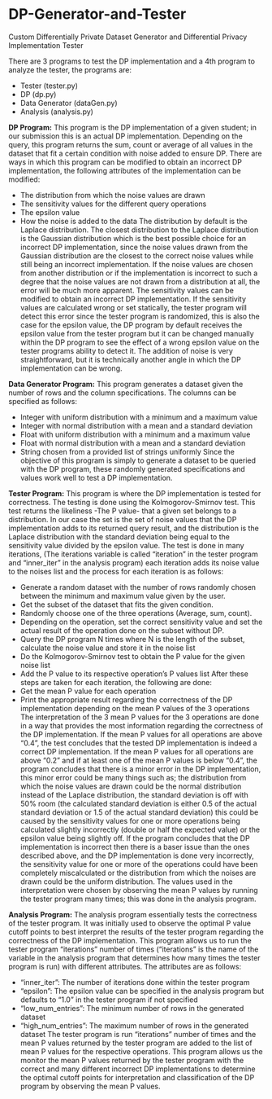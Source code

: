 # DP-Generator-and-Tester
Custom Differentially Private Dataset Generator and Differential Privacy Implementation Tester

There are 3 programs to test the DP implementation and a 4th program to analyze the tester, the programs are:
* Tester (tester.py)
* DP (dp.py)
* Data Generator (dataGen.py)
* Analysis (analysis.py)

**DP Program:**
This program is the DP implementation of a given student; in our submission this is an actual DP implementation. Depending on the query, this program returns the sum, count or average of all values in the dataset that fit a certain condition with noise added to ensure DP. There are ways in which this program can be modified to obtain an incorrect DP implementation, the following attributes of the implementation can be modified:
* The distribution from which the noise values are drawn
* The sensitivity values for the different query operations
* The epsilon value
* How the noise is added to the data
The distribution by default is the Laplace distribution. The closest distribution to the Laplace distribution is the Gaussian distribution which is the best possible choice for an incorrect DP implementation, since the noise values drawn from the Gaussian distribution are the closest to the correct noise values while still being an incorrect implementation. If the noise values are chosen from another distribution or if the implementation is incorrect to such a degree that the noise values are not drawn from a distribution at all, the error will be much more apparent.
The sensitivity values can be modified to obtain an incorrect DP implementation. If the sensitivity values are calculated wrong or set statically, the tester program will detect this error since the tester program is randomized, this is also the case for the epsilon value, the DP program by default receives the epsilon value from the tester program but it can be changed manually within the DP program to see the effect of a wrong epsilon value on the tester programs ability to detect it.
The addition of noise is very straightforward, but it is technically another angle in which the DP implementation can be wrong.

**Data Generator Program:**
This program generates a dataset given the number of rows and the column specifications. The columns can be specified as follows:
* Integer with uniform distribution with a minimum and a maximum value
* Integer with normal distribution with a mean and a standard deviation
* Float with uniform distribution with a minimum and a maximum value
* Float with normal distribution with a mean and a standard deviation
* String chosen from a provided list of strings uniformly
Since the objective of this program is simply to generate a dataset to be queried with the DP program, these randomly generated specifications and values work well to test a DP implementation.

**Tester Program:**
This program is where the DP implementation is tested for correctness. The testing is done using the Kolmogorov-Smirnov test. This test returns the likeliness -The P value- that a given set belongs to a distribution. In our case the set is the set of noise values that the DP implementation adds to its returned query result, and the distribution is the Laplace distribution with the standard deviation being equal to the sensitivity value divided by the epsilon value. The test is done in many iterations, (The iterations variable is called “iteration” in the tester program and “inner_iter” in the analysis program) each iteration adds its noise value to the noises list and the process for each iteration is as follows:
* Generate a random dataset with the number of rows randomly chosen between the minimum and maximum value given by the user.
* Get the subset of the dataset that fits the given condition.
* Randomly choose one of the three operations (Average, sum, count).
* Depending on the operation, set the correct sensitivity value and set the actual result of the operation done on the subset without DP. 
* Query the DP program N times where N is the length of the subset, calculate the noise value and store it in the noise list
* Do the Kolmogorov-Smirnov test to obtain the P value for the given noise list
* Add the P value to its respective operation’s P values list
After these steps are taken for each iteration, the following are done:
* Get the mean P value for each operation
* Print the appropriate result regarding the correctness of the DP implementation depending on the mean P values of the 3 operations
The interpretation of the 3 mean P values for the 3 operations are done in a way that provides the most information regarding the correctness of the DP implementation. If the mean P values for all operations are above “0.4”, the test concludes that the tested DP implementation is indeed a correct DP implementation. If the mean P values for all operations are above “0.2” and if at least one of the mean P values is below “0.4”, the program concludes that there is a minor error in the DP implementation, this minor error could be many things such as; the distribution from which the noise values are drawn could be the normal distribution instead of the Laplace distribution, the standard deviation is off with 50% room (the calculated standard deviation is either 0.5 of the actual standard deviation or 1.5 of the actual standard deviation) this could be caused by the sensitivity values for one or more operations being calculated slightly incorrectly (double or half the expected value) or the epsilon value being slightly off. If the program concludes that the DP implementation is incorrect then there is a baser issue than the ones described above, and the DP implementation is done very incorrectly, the sensitivity value for one or more of the operations could have been completely miscalculated or the distribution from which the noises are drawn could be the uniform distribution. The values used in the interpretation were chosen by observing the mean P values by running the tester program many times; this was done in the analysis program.

**Analysis Program:**
The analysis program essentially tests the correctness of the tester program. It was initially used to observe the optimal P value cutoff points to best interpret the results of the tester program regarding the correctness of the DP implementation. This program allows us to run the tester program “iterations” number of times (“iterations” is the name of the variable in the analysis program that determines how many times the tester program is run) with different attributes. The attributes are as follows:
* “inner_iter”: The number of iterations done within the tester program
* “epsilon”: The epsilon value can be specified in the analysis program but defaults to “1.0” in the tester program if not specified
* “low_num_entries”: The minimum number of rows in the generated dataset
* “high_num_entries”: The maximum number of rows in the generated dataset
The tester program is run “iterations” number of times and the mean P values returned by the tester program are added to the list of mean P values for the respective operations.
This program allows us the monitor the mean P values returned by the tester program with the correct and many different incorrect DP implementations to determine the optimal cutoff points for interpretation and classification of the DP program by observing the mean P values. 
